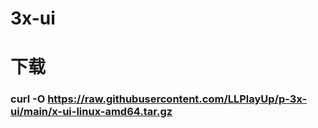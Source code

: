 # 3x-ui

# 下载
### curl -O https://raw.githubusercontent.com/LLPlayUp/p-3x-ui/main/x-ui-linux-amd64.tar.gz
